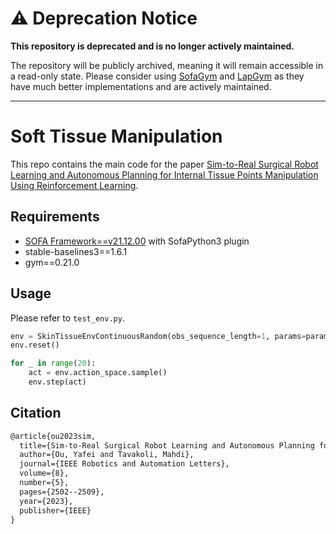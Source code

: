 # ⚠️ Deprecation Notice

**This repository is deprecated and is no longer actively maintained.**

The repository will be publicly archived, meaning it will remain accessible in a read-only state. Please consider using [SofaGym](https://github.com/SofaDefrost/SofaGym) and [LapGym](https://github.com/ScheiklP/lap_gym) as they have much better implementations and are actively maintained.

---

# Soft Tissue Manipulation

This repo contains the main code for the paper [Sim-to-Real Surgical Robot Learning and Autonomous Planning for Internal Tissue Points Manipulation Using Reinforcement Learning](https://ieeexplore.ieee.org/abstract/document/10065553).

## Requirements

* [SOFA Framework==v21.12.00](https://github.com/sofa-framework/sofa/releases/tag/v21.12.00) with SofaPython3 plugin
* stable-baselines3==1.6.1
* gym==0.21.0

## Usage

Please refer to `test_env.py`.

```python
env = SkinTissueEnvContinuousRandom(obs_sequence_length=1, params=params, render_mode="pyplot", randomize=True)
env.reset()

for _ in range(20):
    act = env.action_space.sample()
    env.step(act)
```

## Citation

```latex
@article{ou2023sim,
  title={Sim-to-Real Surgical Robot Learning and Autonomous Planning for Internal Tissue Points Manipulation Using Reinforcement Learning},
  author={Ou, Yafei and Tavakoli, Mahdi},
  journal={IEEE Robotics and Automation Letters},
  volume={8},
  number={5},
  pages={2502--2509},
  year={2023},
  publisher={IEEE}
}
```
